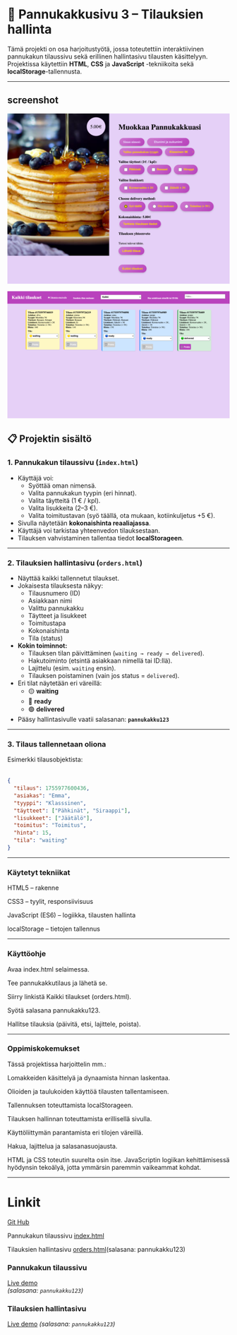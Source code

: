 # 🥞 Pannukakkusivu 3 – Tilauksien hallinta

Tämä projekti on osa harjoitustyötä, jossa toteutettiin interaktiivinen pannukakun tilaussivu sekä erillinen hallintasivu tilausten käsittelyyn. Projektissa käytettiin **HTML**, **CSS** ja **JavaScript** -tekniikoita sekä **localStorage**-tallennusta.

---
## screenshot
![Pannukakun tilaussivu ](./images/pannukakkusivu3.netlify.app_.png)

![Tilauksien hallintasivu ](images/pannukakkusivu3.netlify.app_orders.png)

## 📋 Projektin sisältö

### 1. Pannukakun tilaussivu (`index.html`)
- Käyttäjä voi:
  - Syöttää oman nimensä.
  - Valita pannukakun tyypin (eri hinnat).
  - Valita täytteitä (1 € / kpl).
  - Valita lisukkeita (2–3 €).
  - Valita toimitustavan (syö täällä, ota mukaan, kotiinkuljetus +5 €).
- Sivulla näytetään **kokonaishinta reaaliajassa**.
- Käyttäjä voi tarkistaa yhteenvedon tilauksestaan.
- Tilauksen vahvistaminen tallentaa tiedot **localStorageen**.

---

### 2. Tilauksien hallintasivu (`orders.html`)
- Näyttää kaikki tallennetut tilaukset.
- Jokaisesta tilauksesta näkyy:
  - Tilausnumero (ID)
  - Asiakkaan nimi
  - Valittu pannukakku
  - Täytteet ja lisukkeet
  - Toimitustapa
  - Kokonaishinta
  - Tila (status)
- **Kokin toiminnot:**
  - Tilauksen tilan päivittäminen (`waiting → ready → delivered`).
  - Hakutoiminto (etsintä asiakkaan nimellä tai ID:llä).
  - Lajittelu (esim. `waiting` ensin).
  - Tilauksen poistaminen (vain jos status = `delivered`).
- Eri tilat näytetään eri väreillä:
  - 🟡 **waiting**
  - 🔵 **ready**
  - 🟢 **delivered**
- Pääsy hallintasivulle vaatii salasanan: **`pannukakku123`**

---

### 3. Tilaus tallennetaan oliona
Esimerkki tilausobjektista:

```json

{
  "tilaus": 1755977600436,
  "asiakas": "Emma",
  "tyyppi": "Klasssinen",
  "täytteet": ["Pähkinät", "Siraappi"],
  "lisukkeet": ["Jäätälö"],
  "toimitus": "Toimitus",
  "hinta": 15,
  "tila": "waiting"
}
```
---------
### Käytetyt tekniikat

HTML5 – rakenne

CSS3 – tyylit, responsiivisuus

JavaScript (ES6) – logiikka, tilausten hallinta

localStorage – tietojen tallennus

-------

### Käyttöohje
Avaa index.html selaimessa.

Tee pannukakkutilaus ja lähetä se.

Siirry linkistä Kaikki tilaukset (orders.html).

Syötä salasana pannukakku123.

Hallitse tilauksia (päivitä, etsi, lajittele, poista).

-------

### Oppimiskokemukset

Tässä projektissa harjoittelin mm.:

Lomakkeiden käsittelyä ja dynaamista hinnan laskentaa.

Olioiden ja taulukoiden käyttöä tilausten tallentamiseen.

Tallennuksen toteuttamista localStorageen.

Tilauksen hallinnan toteuttamista erillisellä sivulla.

Käyttöliittymän parantamista eri tilojen väreillä.

Hakua, lajittelua ja salasanasuojausta.

HTML ja CSS toteutin suurelta osin itse. JavaScriptin logiikan kehittämisessä hyödynsin tekoälyä, jotta ymmärsin paremmin vaikeammat kohdat.

-----
# Linkit

[Git Hub](https://github.com/1967cooder/harjoitukset/tree/main/Portfolio%20Silvana/Pannukakkusivu3%20copy)


Pannukakun tilaussivu [index.html](http://127.0.0.1:5505/Pannukakkusivu3%20copy/index.html)

Tilauksien hallintasivu [orders.html](http://127.0.0.1:5505/Pannukakkusivu3%20copy/orders.html)(salasana: pannukakku123)


### Pannukakun tilaussivu

[Live demo](https://pannukakkusivu3.netlify.app/)  
*(salasana: `pannukakku123`)*

### Tilauksien hallintasivu 

[Live demo](https://pannukakkusivu3.netlify.app/orders)
*(salasana: `pannukakku123`)*